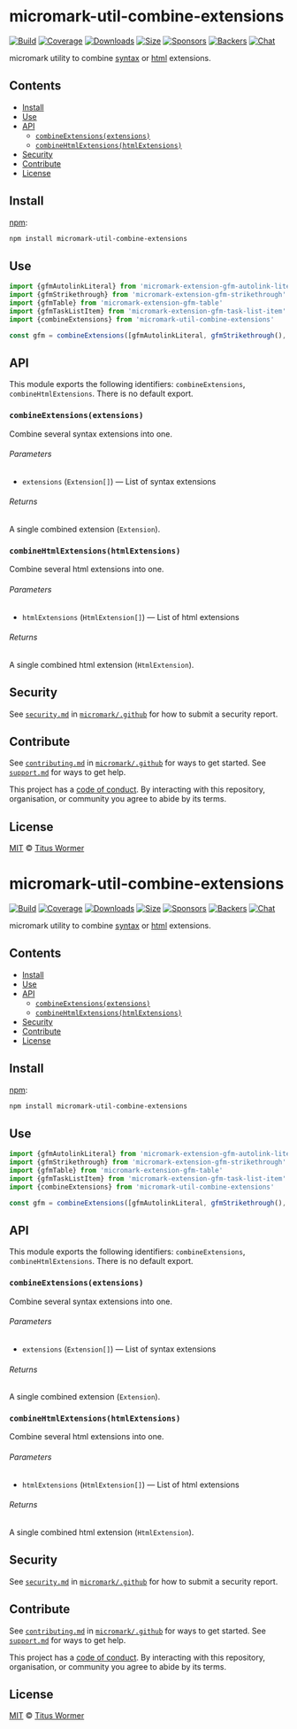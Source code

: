 # micromark-util-combine-extensions

[![Build][build-badge]][build]
[![Coverage][coverage-badge]][coverage]
[![Downloads][downloads-badge]][downloads]
[![Size][bundle-size-badge]][bundle-size]
[![Sponsors][sponsors-badge]][opencollective]
[![Backers][backers-badge]][opencollective]
[![Chat][chat-badge]][chat]

micromark utility to combine [syntax][] or [html][] extensions.

## Contents

*   [Install](#install)
*   [Use](#use)
*   [API](#api)
    *   [`combineExtensions(extensions)`](#combineextensionsextensions)
    *   [`combineHtmlExtensions(htmlExtensions)`](#combinehtmlextensionshtmlextensions)
*   [Security](#security)
*   [Contribute](#contribute)
*   [License](#license)

## Install

[npm][]:

```sh
npm install micromark-util-combine-extensions
```

## Use

```js
import {gfmAutolinkLiteral} from 'micromark-extension-gfm-autolink-literal'
import {gfmStrikethrough} from 'micromark-extension-gfm-strikethrough'
import {gfmTable} from 'micromark-extension-gfm-table'
import {gfmTaskListItem} from 'micromark-extension-gfm-task-list-item'
import {combineExtensions} from 'micromark-util-combine-extensions'

const gfm = combineExtensions([gfmAutolinkLiteral, gfmStrikethrough(), gfmTable, gfmTaskListItem])
```

## API

This module exports the following identifiers: `combineExtensions`,
`combineHtmlExtensions`.
There is no default export.

### `combineExtensions(extensions)`

Combine several syntax extensions into one.

###### Parameters

*   `extensions` (`Extension[]`) — List of syntax extensions

###### Returns

A single combined extension (`Extension`).

### `combineHtmlExtensions(htmlExtensions)`

Combine several html extensions into one.

###### Parameters

*   `htmlExtensions` (`HtmlExtension[]`) — List of html extensions

###### Returns

A single combined html extension (`HtmlExtension`).

## Security

See [`security.md`][securitymd] in [`micromark/.github`][health] for how to
submit a security report.

## Contribute

See [`contributing.md`][contributing] in [`micromark/.github`][health] for ways
to get started.
See [`support.md`][support] for ways to get help.

This project has a [code of conduct][coc].
By interacting with this repository, organisation, or community you agree to
abide by its terms.

## License

[MIT][license] © [Titus Wormer][author]

<!-- Definitions -->

[build-badge]: https://github.com/micromark/micromark/workflows/main/badge.svg

[build]: https://github.com/micromark/micromark/actions

[coverage-badge]: https://img.shields.io/codecov/c/github/micromark/micromark.svg

[coverage]: https://codecov.io/github/micromark/micromark

[downloads-badge]: https://img.shields.io/npm/dm/micromark-util-combine-extensions.svg

[downloads]: https://www.npmjs.com/package/micromark-util-combine-extensions

[bundle-size-badge]: https://img.shields.io/bundlephobia/minzip/micromark-util-combine-extensions.svg

[bundle-size]: https://bundlephobia.com/result?p=micromark-util-combine-extensions

[sponsors-badge]: https://opencollective.com/unified/sponsors/badge.svg

[backers-badge]: https://opencollective.com/unified/backers/badge.svg

[opencollective]: https://opencollective.com/unified

[npm]: https://docs.npmjs.com/cli/install

[chat-badge]: https://img.shields.io/badge/chat-discussions-success.svg

[chat]: https://github.com/micromark/micromark/discussions

[license]: https://github.com/micromark/micromark/blob/main/license

[author]: https://wooorm.com

[health]: https://github.com/micromark/.github

[securitymd]: https://github.com/micromark/.github/blob/HEAD/security.md

[contributing]: https://github.com/micromark/.github/blob/HEAD/contributing.md

[support]: https://github.com/micromark/.github/blob/HEAD/support.md

[coc]: https://github.com/micromark/.github/blob/HEAD/code-of-conduct.md

[syntax]: https://github.com/micromark/micromark#syntaxextension

[html]: https://github.com/micromark/micromark#htmlextension
# micromark-util-combine-extensions

[![Build][build-badge]][build]
[![Coverage][coverage-badge]][coverage]
[![Downloads][downloads-badge]][downloads]
[![Size][bundle-size-badge]][bundle-size]
[![Sponsors][sponsors-badge]][opencollective]
[![Backers][backers-badge]][opencollective]
[![Chat][chat-badge]][chat]

micromark utility to combine [syntax][] or [html][] extensions.

## Contents

*   [Install](#install)
*   [Use](#use)
*   [API](#api)
    *   [`combineExtensions(extensions)`](#combineextensionsextensions)
    *   [`combineHtmlExtensions(htmlExtensions)`](#combinehtmlextensionshtmlextensions)
*   [Security](#security)
*   [Contribute](#contribute)
*   [License](#license)

## Install

[npm][]:

```sh
npm install micromark-util-combine-extensions
```

## Use

```js
import {gfmAutolinkLiteral} from 'micromark-extension-gfm-autolink-literal'
import {gfmStrikethrough} from 'micromark-extension-gfm-strikethrough'
import {gfmTable} from 'micromark-extension-gfm-table'
import {gfmTaskListItem} from 'micromark-extension-gfm-task-list-item'
import {combineExtensions} from 'micromark-util-combine-extensions'

const gfm = combineExtensions([gfmAutolinkLiteral, gfmStrikethrough(), gfmTable, gfmTaskListItem])
```

## API

This module exports the following identifiers: `combineExtensions`,
`combineHtmlExtensions`.
There is no default export.

### `combineExtensions(extensions)`

Combine several syntax extensions into one.

###### Parameters

*   `extensions` (`Extension[]`) — List of syntax extensions

###### Returns

A single combined extension (`Extension`).

### `combineHtmlExtensions(htmlExtensions)`

Combine several html extensions into one.

###### Parameters

*   `htmlExtensions` (`HtmlExtension[]`) — List of html extensions

###### Returns

A single combined html extension (`HtmlExtension`).

## Security

See [`security.md`][securitymd] in [`micromark/.github`][health] for how to
submit a security report.

## Contribute

See [`contributing.md`][contributing] in [`micromark/.github`][health] for ways
to get started.
See [`support.md`][support] for ways to get help.

This project has a [code of conduct][coc].
By interacting with this repository, organisation, or community you agree to
abide by its terms.

## License

[MIT][license] © [Titus Wormer][author]

<!-- Definitions -->

[build-badge]: https://github.com/micromark/micromark/workflows/main/badge.svg

[build]: https://github.com/micromark/micromark/actions

[coverage-badge]: https://img.shields.io/codecov/c/github/micromark/micromark.svg

[coverage]: https://codecov.io/github/micromark/micromark

[downloads-badge]: https://img.shields.io/npm/dm/micromark-util-combine-extensions.svg

[downloads]: https://www.npmjs.com/package/micromark-util-combine-extensions

[bundle-size-badge]: https://img.shields.io/bundlephobia/minzip/micromark-util-combine-extensions.svg

[bundle-size]: https://bundlephobia.com/result?p=micromark-util-combine-extensions

[sponsors-badge]: https://opencollective.com/unified/sponsors/badge.svg

[backers-badge]: https://opencollective.com/unified/backers/badge.svg

[opencollective]: https://opencollective.com/unified

[npm]: https://docs.npmjs.com/cli/install

[chat-badge]: https://img.shields.io/badge/chat-discussions-success.svg

[chat]: https://github.com/micromark/micromark/discussions

[license]: https://github.com/micromark/micromark/blob/main/license

[author]: https://wooorm.com

[health]: https://github.com/micromark/.github

[securitymd]: https://github.com/micromark/.github/blob/HEAD/security.md

[contributing]: https://github.com/micromark/.github/blob/HEAD/contributing.md

[support]: https://github.com/micromark/.github/blob/HEAD/support.md

[coc]: https://github.com/micromark/.github/blob/HEAD/code-of-conduct.md

[syntax]: https://github.com/micromark/micromark#syntaxextension

[html]: https://github.com/micromark/micromark#htmlextension
